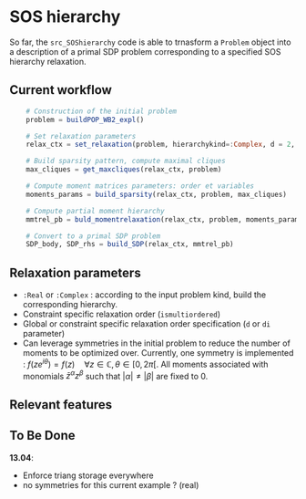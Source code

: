 # SOS hierarchy

So far, the ``src_SOShierarchy`` code is able to trnasform a ``Problem`` object into a description of a primal SDP problem corresponding to a specified SOS hierarchy relaxation.

## Current workflow

```julia
    # Construction of the initial problem
    problem = buildPOP_WB2_expl()

    # Set relaxation parameters
    relax_ctx = set_relaxation(problem, hierarchykind=:Complex, d = 2, leveragesymmetries = true)

    # Build sparsity pattern, compute maximal cliques
    max_cliques = get_maxcliques(relax_ctx, problem)

    # Compute moment matrices parameters: order et variables
    moments_params = build_sparsity(relax_ctx, problem, max_cliques)

    # Compute partial moment hierarchy
    mmtrel_pb = buld_momentrelaxation(relax_ctx, problem, moments_params, max_cliques)

    # Convert to a primal SDP problem
    SDP_body, SDP_rhs = build_SDP(relax_ctx, mmtrel_pb)
```

## Relaxation parameters

- ``:Real`` or ``:Complex`` : according to the input problem kind, build the corresponding hierarchy.
- Constraint specific relaxation order (`ismultiordered`)
- Global or constraint specific relaxation order specification (`d` or `di` parameter)
- Can leverage symmetries in the initial problem to reduce the number of moments to be optimized over. Currently, one symmetry is implemented : $f(ze^{i\theta}) = f(z) \quad \forall z\in\mathbb C, \theta\in[0,2\pi[$. All moments associated with monomials $\bar z^\alpha z^\beta$ such that $|\alpha| \neq |\beta|$ are fixed to 0.

## Relevant features

## To Be Done

**13.04**:

- Enforce triang storage everywhere
- no symmetries for this current example ? (real)